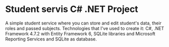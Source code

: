 # Student servis C# .NET Project
A simple student service where you can store and edit student's data, their roles and passed subjects.
Technologies that I've used to create it: C#, .NET Framework 4.7.2 with Entity Framework 6, SQLite libraries and Microsoft Reporting Services and SQLite as database.
